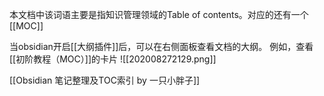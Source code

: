 本文档中该词语主要是指知识管理领域的Table of contents。对应的还有一个[[MOC]]

当obsidian开启[[大纲插件]]后，可以在右侧面板查看文档的大纲。
例如，查看[[初阶教程（MOC）]]的卡片
![[202008272129.png]]

[[Obsidian 笔记整理及TOC索引 by 一只小胖子]]